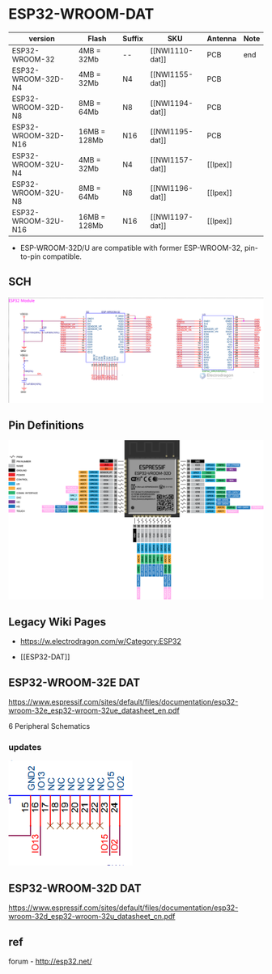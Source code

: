 

# ESP32-WROOM-DAT

| version             | Flash        | Suffix | SKU             | Antenna  | Note |
| ------------------- | ------------ | ------ | --------------- | -------- | ---- |
| ESP32-WROOM-32      | 4MB = 32Mb   | --     | [[NWI1110-dat]] | PCB      | end  |
| ESP32-WROOM-32D-N4  | 4MB = 32Mb   | N4     | [[NWI1155-dat]] | PCB      |      |
| ESP32-WROOM-32D-N8  | 8MB = 64Mb   | N8     | [[NWI1194-dat]] | PCB      |      |
| ESP32-WROOM-32D-N16 | 16MB = 128Mb | N16    | [[NWI1195-dat]] | PCB      |      |
| ESP32-WROOM-32U-N4  | 4MB = 32Mb   | N4     | [[NWI1157-dat]] | [[Ipex]] |      |
| ESP32-WROOM-32U-N8  | 8MB = 64Mb   | N8     | [[NWI1196-dat]] | [[Ipex]] |      |
| ESP32-WROOM-32U-N16 | 16MB = 128Mb | N16    | [[NWI1197-dat]] | [[Ipex]] |      |

- ESP-WROOM-32D/U are compatible with former ESP-WROOM-32, pin-to-pin compatible.

## SCH

![](14-36-18-09-08-2023.png)

## Pin Definitions 

![](2023-09-26-15-11-35.png)
## Legacy Wiki Pages 

- https://w.electrodragon.com/w/Category:ESP32


- [[ESP32-DAT]]


## ESP32-WROOM-32E DAT

https://www.espressif.com/sites/default/files/documentation/esp32-wroom-32e_esp32-wroom-32ue_datasheet_en.pdf

6 Peripheral Schematics

### updates 

![](11-27-01-08-02-2023.png)



## ESP32-WROOM-32D DAT

https://www.espressif.com/sites/default/files/documentation/esp32-wroom-32d_esp32-wroom-32u_datasheet_cn.pdf



## ref 

forum - http://esp32.net/

